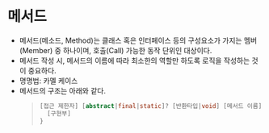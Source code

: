 # 메서드
- 메서드(메소드, Method)는 클래스 혹은 인터페이스 등의 구성요소가 가지는 멤버(Member) 중 하나이며, 호출(Call) 가능한 동작 단위인 대상이다.
- 메서드 작성 시, 메서드의 이름에 따라 최소한의 역할만 하도록 로직을 작성하는 것이 중요하다.
- 명명법: 카멜 케이스
- 메서드의 구조는 아래와 같다.
    >```java
    > [접근 제한자] [abstract|final|static]? [반환타입|void] [메서드 이름] ([매개 변수,...]?) {
    >   [구현부]
    > } 
    >```

